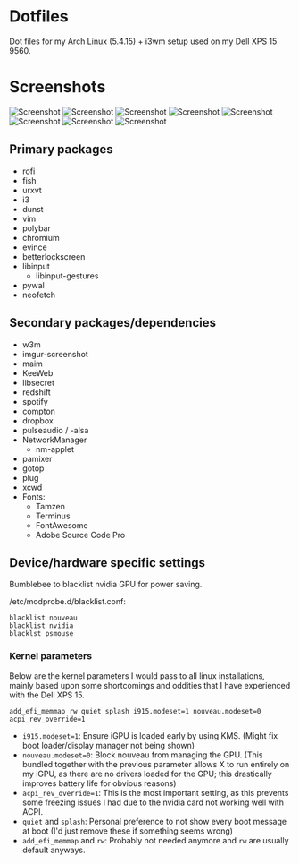 # Dotfiles
Dot files for my Arch Linux (5.4.15) + i3wm setup used on my Dell XPS 15 9560.

# Screenshots

![Screenshot](https://i.imgur.com/fapJT2j.jpg)
![Screenshot](https://i.imgur.com/GCo2JT6.png)
![Screenshot](https://i.imgur.com/XYJDoKI.png)
![Screenshot](https://i.imgur.com/MqSP16T.png)
![Screenshot](https://i.imgur.com/U634tEQ.jpg)
![Screenshot](https://i.imgur.com/lgGRzTH.png)
![Screenshot](https://i.imgur.com/BREgiaX.jpg)
![Screenshot](https://i.imgur.com/GFbw078.jpg)

## Primary packages

- rofi
- fish
- urxvt
- i3
- dunst
- vim
- polybar
- chromium
- evince
- betterlockscreen
- libinput
  - libinput-gestures
- pywal
- neofetch

## Secondary packages/dependencies

- w3m
- imgur-screenshot
- maim
- KeeWeb
- libsecret
- redshift
- spotify
- compton
- dropbox
- pulseaudio / -alsa
- NetworkManager
  - nm-applet
- pamixer
- gotop
- plug
- xcwd
- Fonts:
  - Tamzen
  - Terminus
  - FontAwesome
  - Adobe Source Code Pro

## Device/hardware specific settings

Bumblebee to blacklist nvidia GPU for power saving.

/etc/modprobe.d/blacklist.conf:

```
blacklist nouveau
blacklist nvidia
blacklst psmouse
```

### Kernel parameters

Below are the kernel parameters I would pass to all linux installations, mainly based upon some shortcomings and oddities that I have experienced with the Dell XPS 15.

```
add_efi_memmap rw quiet splash i915.modeset=1 nouveau.modeset=0 acpi_rev_override=1
```

- `i915.modeset=1`: Ensure iGPU is loaded early by using KMS. (Might fix boot loader/display manager not being shown)
- `nouveau.modeset=0`: Block nouveau from managing the GPU. (This bundled together with the previous parameter allows X to run entirely on my iGPU, as there are no drivers loaded for the GPU; this drastically improves battery life for obvious reasons)
- `acpi_rev_override=1`: This is the most important setting, as this prevents some freezing issues I had due to the nvidia card not working well with ACPI.
- `quiet` and `splash`: Personal preference to not show every boot message at boot (I'd just remove these if something seems wrong)
- `add_efi_memmap` and `rw`: Probably not needed anymore and `rw` are usually default anyways.
